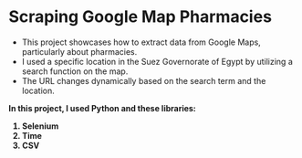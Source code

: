 <h1>Scraping Google Map Pharmacies</h1>
<ul>
  <li>
    This project showcases how to extract data from Google Maps,
    particularly about pharmacies.
  </li>
  <li>
    I used a specific location in the Suez Governorate of Egypt by utilizing
    a search function on the map.
  </li>
  <li>
    The URL changes dynamically based on the search term and the location.
  </li>
</ul>
<p><b>In this project, I used Python and these libraries:</b></p>
<ol type='1'>
  <b>
    <li>Selenium</li>
    <li>Time</li>
    <li>CSV</li>
  </b>
</ol>
